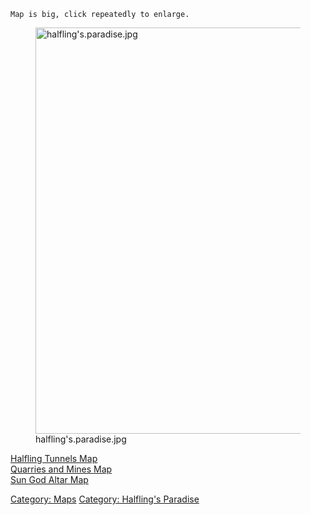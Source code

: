 `Map is big, click repeatedly to enlarge.`

<figure>
<img src="halfling&#39;s.paradise.jpg"
title="halfling&#39;s.paradise.jpg" width="650"
alt="halfling&#39;s.paradise.jpg" />
<figcaption aria-hidden="true">halfling's.paradise.jpg</figcaption>
</figure>

[Halfling Tunnels Map](Halfling_Tunnels_Map "wikilink")  
[Quarries and Mines Map](Quarries_and_Mines_Map "wikilink")  
[Sun God Altar Map](Sun_God_Altar_Map "wikilink")  

[Category: Maps](Category:_Maps "wikilink") [Category: Halfling's
Paradise](Category:_Halfling's_Paradise "wikilink")

